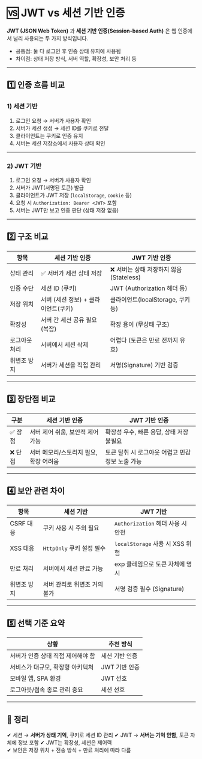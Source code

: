 # 🆚 JWT vs 세션 기반 인증

**JWT (JSON Web Token)** 과 **세션 기반 인증(Session-based Auth)** 은 웹 인증에서 널리 사용되는 두 가지 방식입니다.

- 공통점: 둘 다 로그인 후 인증 상태 유지에 사용됨  
- 차이점: 상태 저장 방식, 서버 역할, 확장성, 보안 처리 등

---

## 1️⃣ 인증 흐름 비교

### 1) 세션 기반

1. 로그인 요청 → 서버가 사용자 확인
2. 서버가 세션 생성 → 세션 ID를 쿠키로 전달
3. 클라이언트는 쿠키로 인증 유지
4. 서버는 세션 저장소에서 사용자 상태 확인

---

### 2) JWT 기반

1. 로그인 요청 → 서버가 사용자 확인
2. 서버가 JWT(서명된 토큰) 발급
3. 클라이언트가 JWT 저장 (`localStorage`, `cookie` 등)
4. 요청 시 `Authorization: Bearer <JWT>` 포함
5. 서버는 JWT만 보고 인증 판단 (상태 저장 없음)

---

## 2️⃣ 구조 비교

| 항목           | 세션 기반 인증                      | JWT 기반 인증                       |
|----------------|--------------------------------------|--------------------------------------|
| 상태 관리       | ✅ 서버가 세션 상태 저장               | ❌ 서버는 상태 저장하지 않음 (Stateless) |
| 인증 수단       | 세션 ID (쿠키)                        | JWT (Authorization 헤더 등)          |
| 저장 위치       | 서버 (세션 정보) + 클라이언트(쿠키)   | 클라이언트(localStorage, 쿠키 등)    |
| 확장성          | 서버 간 세션 공유 필요 (복잡)         | 확장 용이 (무상태 구조)               |
| 로그아웃 처리    | 서버에서 세션 삭제                    | 어렵다 (토큰은 만료 전까지 유효)       |
| 위변조 방지      | 서버가 세션을 직접 관리                | 서명(Signature) 기반 검증              |

---

## 3️⃣ 장단점 비교

| 구분     | 세션 기반 인증                    | JWT 기반 인증                       |
|----------|-----------------------------------|--------------------------------------|
| ✅ 장점   | 서버 제어 쉬움, 보안적 제어 가능       | 확장성 우수, 빠른 응답, 상태 저장 불필요 |
| ❌ 단점   | 서버 메모리/스토리지 필요, 확장 어려움  | 토큰 탈취 시 로그아웃 어렵고 민감정보 노출 가능 |

---

## 4️⃣ 보안 관련 차이

| 항목            | 세션 기반                 | JWT 기반                    |
|-----------------|----------------------------|-----------------------------|
| CSRF 대응       | 쿠키 사용 시 주의 필요      | `Authorization` 헤더 사용 시 안전 |
| XSS 대응       | `HttpOnly` 쿠키 설정 필수    | `localStorage` 사용 시 XSS 위험   |
| 만료 처리       | 서버에서 세션 만료 가능      | exp 클레임으로 토큰 자체에 명시   |
| 위변조 방지     | 서버 관리로 위변조 거의 불가 | 서명 검증 필수 (Signature)        |

---

## 5️⃣ 선택 기준 요약

| 상황                        | 추천 방식      |
|-----------------------------|----------------|
| 서버가 인증 상태 직접 제어해야 함 | 세션 기반 인증  |
| 서비스가 대규모, 확장형 아키텍처  | JWT 기반 인증   |
| 모바일 앱, SPA 환경           | JWT 선호        |
| 로그아웃/접속 종료 관리 중요     | 세션 선호        |

---

## 🎯 정리

✔ 세션 → **서버가 상태 기억**, 쿠키로 세션 ID 관리
✔ JWT → **서버는 기억 안함**, 토큰 자체에 정보 포함
✔ JWT는 확장성, 세션은 제어력  
✔ 보안은 저장 위치 + 전송 방식 + 만료 처리에 따라 다름
